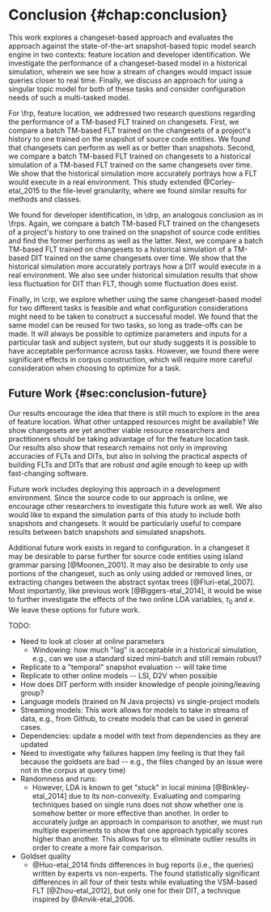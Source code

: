 # Conclusion {#chap:conclusion}

This work explores a changeset-based approach and evaluates the approach
against the state-of-the-art snapshot-based topic model search engine in two
contexts: feature location and developer identification.  We investigate the
performance of a changeset-based model in a historical simulation, wherein we
see how a stream of changes would impact issue queries closer to real time.
Finally, we discuss an approach for using a singular topic model for both of
these tasks and consider configuration needs of such a multi-tasked model.

For \frp, feature location, we addressed two research questions regarding the
performance of a TM-based FLT trained on changesets.  First, we compare a batch
TM-based FLT trained on the changesets of a project's history to one trained on
the snapshot of source code entities.  We found that changesets can perform as
well as or better than snapshots.  Second, we compare a batch TM-based FLT
trained on changesets to a historical simulation of a TM-based FLT trained on
the same changesets over time.  We show that the historical simulation more
accurately portrays how a FLT would execute in a real environment.  This study
extended @Corley-etal_2015 to the file-level granularity, where we found
similar results for methods and classes.

We found for developer identification, in \drp, an analogous conclusion as in
\frps.  Again, we compare a batch TM-based FLT trained on the changesets of a
project's history to one trained on the snapshot of source code entities and
find the former performs as well as the latter.  Next, we compare a batch
TM-based FLT trained on changesets to a historical simulation of a TM-based DIT
trained on the same changesets over time.  We show that the historical
simulation more accurately portrays how a DIT would execute in a real
environment.  We also see under historical simulation results that show less
fluctuation for DIT than FLT, though some fluctuation does exist.

Finally, in \crp, we explore whether using the same changeset-based model for
two different tasks is feasible and what configuration considerations might
need to be taken to construct a successful model.  We found that the same model
can be reused for two tasks, so long as trade-offs can be made.  It will always
be possible to optimize parameters and inputs for a particular task and subject
system, but our study suggests it is possible to have acceptable performance
across tasks.  However, we found there were significant effects in corpus
construction, which will require more careful consideration when choosing to
optimize for a task.


## Future Work {#sec:conclusion-future}

Our results encourage the idea that there is still much to explore in the area
of feature location. What other untapped resources might be available? We show
changesets are yet another viable resource researchers and practitioners should
be taking advantage of for the feature location task.  Our results also show
that research remains not only in improving accuracies of FLTs and DITs, but
also in solving the practical aspects of building FLTs and DITs that are robust
*and* agile enough to keep up with fast-changing software.

Future work includes deploying this approach in a development environment.
Since the source code to our approach is online, we encourage other researchers
to investigate this future work as well.  We also would like to expand the
simulation parts of this study to include both snapshots and changesets.  It
would be particularly useful to compare results between batch snapshots and
simulated snapshots.

Additional future work exists in regard to configuration.  In a changeset it may
be desirable to parse further for source code entities using island grammar
parsing [@Moonen_2001].  It may also be desirable to only use portions of the
changeset, such as only using added or removed lines, or extracting changes
between the abstract syntax trees [@Fluri-etal_2007].  Most importantly, like
previous work [@Biggers-etal_2014], it would be wise to further investigate the
effects of the two online LDA variables, $\tau_0$ and $\kappa$.  We leave these
options for future work.


TODO:

- Need to look at closer at online parameters
    - Windowing: how much "lag" is acceptable in a historical simulation, e.g.,
      can we use a standard sized mini-batch and still remain robust?
- Replicate to a "temporal" snapshot evaluation -- will take time
- Replicate to other online models -- LSI, D2V when possible
- How does DIT perform with insider knowledge of people joining/leaving group?
- Language models (trained on N Java projects) vs single-project models
- Streaming models: This work allows for models to take in streams of data,
  e.g., from Github, to create models that can be used in general cases.
- Dependencies: update a model with text from dependencies as they are updated
- Need to investigate why failures happen (my feeling is that they fail because
  the goldsets are bad -- e.g., the files changed by an issue were not in the
  corpus at query time)
- Randomness and runs:
    - However, LDA is known to get "stuck" in local minima [@Binkley-etal_2014]
      due to its non-convexity.  Evaluating and comparing techniques based on
      single runs does not show whether one is somehow better or more effective
      than another.  In order to accurately judge an approach in comparison to
      another, we must run multiple experiments to show that one approach
      typically scores higher than another.  This allows for us to eliminate
      outlier results in order to create a more fair comparison.
- Goldset quality
    - @Huo-etal_2014 finds differences in bug reports (i.e., the queries)
      written by experts vs non-experts.  The found statistically significant
      differences in all four of their tests while evaluating the VSM-based FLT
      [@Zhou-etal_2012], but only one for their DIT, a technique inspired by
      @Anvik-etal_2006.


